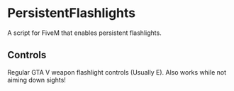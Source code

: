# PersistentFlashlights
A script for FiveM that enables persistent flashlights.

## Controls
Regular GTA V weapon flashlight controls (Usually E). Also works while not aiming down sights!
